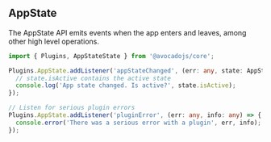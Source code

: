 ## AppState

The AppState API emits events when the app enters and leaves, among other 
high level operations.

```typescript
import { Plugins, AppStateState } from '@avocadojs/core';

Plugins.AppState.addListener('appStateChanged', (err: any, state: AppStateState) => {
  // state.isActive contains the active state
  console.log('App state changed. Is active?', state.isActive);
});

// Listen for serious plugin errors
Plugins.AppState.addListener('pluginError', (err: any, info: any) => {
  console.error('There was a serious error with a plugin', err, info);
});
```
